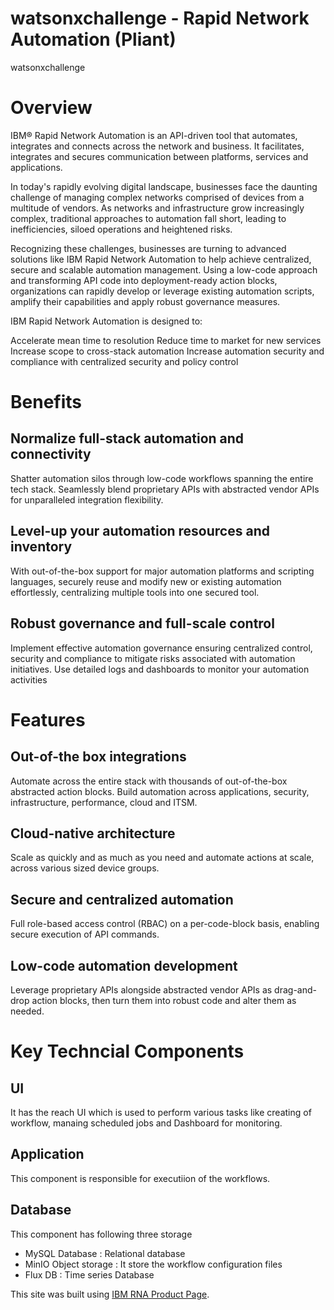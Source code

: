 # watsonxchallenge - Rapid Network Automation (Pliant)
watsonxchallenge

# Overview
IBM® Rapid Network Automation is an API-driven tool that automates, integrates and connects across the network and business. It facilitates, integrates and secures communication between platforms, services and applications.

In today's rapidly evolving digital landscape, businesses face the daunting challenge of managing complex networks comprised of devices from a multitude of vendors. As networks and infrastructure grow increasingly complex, traditional approaches to automation fall short, leading to inefficiencies, siloed operations and heightened risks.

Recognizing these challenges, businesses are turning to advanced solutions like IBM Rapid Network Automation to help achieve centralized, secure and scalable automation
management. Using a low-code approach and transforming API code into deployment-ready action blocks, organizations can rapidly develop or leverage existing automation scripts, amplify their capabilities and apply robust governance measures. 


IBM Rapid Network Automation is designed to:

Accelerate mean time to resolution
Reduce time to market for new services
Increase scope to cross-stack automation
Increase automation security and compliance with centralized security and policy control

# Benefits
## Normalize full-stack automation and connectivity 
Shatter automation silos through low-code workflows spanning the entire tech stack. Seamlessly blend proprietary APIs with abstracted vendor APIs for unparalleled integration flexibility.

## Level-up your automation resources and inventory  
With out-of-the-box support for major automation platforms and scripting languages, securely reuse and modify new or existing automation effortlessly, centralizing multiple tools into one secured tool.

## Robust governance and full-scale control
Implement effective automation governance ensuring centralized control, security and compliance to mitigate risks associated with automation initiatives. Use detailed logs and dashboards to monitor your automation activities

# Features
## Out-of-the box integrations
Automate across the entire stack with thousands of out-of-the-box abstracted action blocks. Build automation across applications, security, infrastructure, performance, cloud and ITSM. 

## Cloud-native architecture
Scale as quickly and as much as you need and automate actions at scale, across various sized device groups.

## Secure and centralized automation
Full role-based access control (RBAC) on a per-code-block basis, enabling secure execution of API commands.

## Low-code automation development
Leverage proprietary APIs alongside abstracted vendor APIs as drag-and-drop action blocks, then turn them into robust code and alter them as needed.

# Key Techncial Components
## UI
It has the reach UI which is used to perform various tasks like creating of workflow, manaing scheduled jobs and Dashboard for monitoring.

## Application
This component is responsible for executiion of the workflows.

## Database
This component has following three storage
- MySQL Database : Relational database
- MinIO Object storage : It store the workflow configuration files
- Flux DB : Time series Database

This site was built using [IBM RNA Product Page](https://www.ibm.com/products/rapid-network-automation).
